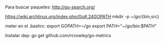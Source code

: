 Para buscar paquetes:
http://go-search.org/



https://wiki.archlinux.org/index.php/Go#.24GOPATH
mkdir -p ~/go/{bin,src}

meter en el .bashrc:
export GOPATH=~/go
export PATH="~/go/bin:$PATH"



Instalar dep:
go get github.com/rcrowley/go-metrics
